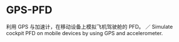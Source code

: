 # GPS-PFD
 利用 GPS 与加速计，在移动设备上模拟飞机驾驶舱的 PFD。 ／ Simulate cockpit PFD on mobile devices by using GPS and accelerometer.
